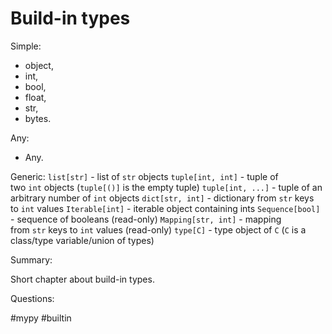 # Build-in types


Simple:
* object,
* int,
* bool,
* float,
* str,
* bytes.

Any:
* Any.

Generic:
`list[str]` - list of `str` objects
`tuple[int, int]` - tuple of two `int` objects (`tuple[()]` is the empty tuple)
`tuple[int, ...]` - tuple of an arbitrary number of `int` objects
`dict[str, int]` - dictionary from `str` keys to `int` values
`Iterable[int]` - iterable object containing ints
`Sequence[bool]` - sequence of booleans (read-only)
`Mapping[str, int]` - mapping from `str` keys to `int` values (read-only)
`type[C]` - type object of `C` (`C` is a class/type variable/union of types)


Summary:

Short chapter about build-in types. 

Questions:



#mypy #builtin

